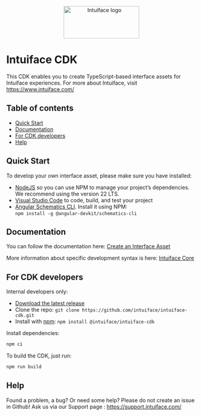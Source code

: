 <p align="center">
  <a href="https://www.intuiface.com//">
    <img src="https://assets-global.website-files.com/6090f790a8effe00c12b39d0/6090f790a8effef0002b3c56_Intuiface%20logo%20animated.gif" alt="Intuiface logo" width="200" height="86">
  </a>
</p>

# Intuiface CDK

This CDK enables you to create TypeScript-based interface assets for Intuiface experiences. For more about Intuiface, visit https://www.intuiface.com/

## Table of contents

- [Quick Start](#quick-start)
- [Documentation](#documentation)
- [For CDK developers](#for-cdk-developers)
- [Help](#help)

## Quick Start

To develop your own interface asset, please make sure you have installed:
- [NodeJS](https://nodejs.org/) so you can use NPM to manage your project’s dependencies. We recommend using the version 22 LTS.
- [Visual Studio Code](https://code.visualstudio.com/) to code, build, and test your project
- [Angular Schematics CLI](https://www.npmjs.com/package/@angular-devkit/schematics-cli). Install it using NPM:<br> ```npm install -g @angular-devkit/schematics-cli```

## Documentation

You can follow the documentation here: [Create an Interface Asset](./libs/tools/schematics/interface-asset-schematics/README.md)

More information about specific development syntax is here: [Intuiface Core](./libs/core/README.md)


## For CDK developers 

Internal developers only: 
- [Download the latest release](https://github.com/intuiface/intuiface-cdk/releases/latest)
- Clone the repo: `git clone https://github.com/intuiface/intuiface-cdk.git`
- Install with [npm](https://www.npmjs.com/): `npm install @intuiface/intuiface-cdk`

Install dependencies:

```bash
npm ci
```
To build the CDK, just run:

```bash
npm run build
```

## Help

Found a problem, a bug? Or need some help? 
Please do not create an issue in Github! Ask us via our Support page : https://support.intuiface.com/